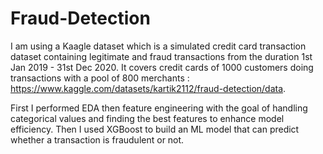 # Fraud-Detection

I am using a Kaagle dataset which  is a simulated credit card transaction dataset containing legitimate and fraud transactions from the duration 1st Jan 2019 - 31st Dec 2020. It covers credit cards of 1000 customers doing transactions with a pool of 800 merchants : https://www.kaggle.com/datasets/kartik2112/fraud-detection/data. 

First I performed EDA then feature engineering with the goal of handling categorical values and finding the best features to enhance model efficiency. Then I used XGBoost to build an ML model that can predict whether a transaction is fraudulent or not. 
